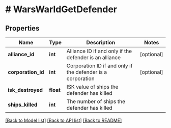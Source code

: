 # # WarsWarIdGetDefender

## Properties

Name | Type | Description | Notes
------------ | ------------- | ------------- | -------------
**alliance_id** | **int** | Alliance ID if and only if the defender is an alliance | [optional]
**corporation_id** | **int** | Corporation ID if and only if the defender is a corporation | [optional]
**isk_destroyed** | **float** | ISK value of ships the defender has killed |
**ships_killed** | **int** | The number of ships the defender has killed |

[[Back to Model list]](../../README.md#models) [[Back to API list]](../../README.md#endpoints) [[Back to README]](../../README.md)
